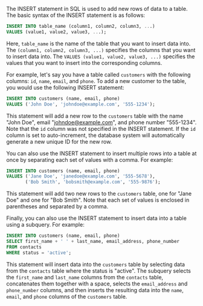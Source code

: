 The INSERT statement in SQL is used to add new rows of data to a table. The basic syntax of the INSERT statement is as follows:

```sql
INSERT INTO table_name (column1, column2, column3, ...)
VALUES (value1, value2, value3, ...);
```

Here, `table_name` is the name of the table that you want to insert data into. The `(column1, column2, column3, ...)` specifies the columns that you want to insert data into. The `VALUES (value1, value2, value3, ...)` specifies the values that you want to insert into the corresponding columns.

For example, let's say you have a table called `customers` with the following columns: `id`, `name`, `email`, and `phone`. To add a new customer to the table, you would use the following INSERT statement:

```sql
INSERT INTO customers (name, email, phone)
VALUES ('John Doe', 'johndoe@example.com', '555-1234');
```

This statement will add a new row to the `customers` table with the name "John Doe", email "[johndoe@example.com](mailto:johndoe@example.com)", and phone number "555-1234". Note that the `id` column was not specified in the INSERT statement. If the `id` column is set to auto-increment, the database system will automatically generate a new unique ID for the new row.

You can also use the INSERT statement to insert multiple rows into a table at once by separating each set of values with a comma. For example:

```sql
INSERT INTO customers (name, email, phone)
VALUES ('Jane Doe', 'janedoe@example.com', '555-5678'),
       ('Bob Smith', 'bobsmith@example.com', '555-9876');
```

This statement will add two new rows to the `customers` table, one for "Jane Doe" and one for "Bob Smith". Note that each set of values is enclosed in parentheses and separated by a comma.

Finally, you can also use the INSERT statement to insert data into a table using a subquery. For example:

```sql
INSERT INTO customers (name, email, phone)
SELECT first_name + ' ' + last_name, email_address, phone_number
FROM contacts
WHERE status = 'active';
```

This statement will insert data into the `customers` table by selecting data from the `contacts` table where the status is "active". The subquery selects the `first_name` and `last_name` columns from the `contacts` table, concatenates them together with a space, selects the `email_address` and `phone_number` columns, and then inserts the resulting data into the `name`, `email`, and `phone` columns of the `customers` table.